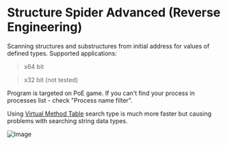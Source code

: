 # Structure Spider Advanced (Reverse Engineering)

Scanning structures and substructures from initial address for values of defined types.
Supported applications:
>x64 bit

>x32 bit (not tested)

Program is targeted on PoE game. If you can't find your process in processes list - check "Process name filter".

Using [Virtual Method Table](https://en.wikipedia.org/wiki/Virtual_method_table) search type is much more faster but causing problems with searching string data types.

![Image](https://raw.githubusercontent.com/Stridemann/StructureSpiderAdvanced/master/Screenshot.png)

